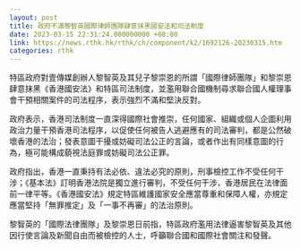 ```yaml
---
layout: post
title: 政府不滿黎智英國際律師團隊肆意抹黑國安法和司法制度
date: 2023-03-15 22:31:24.000000000 +08:00
link: https://news.rthk.hk/rthk/ch/component/k2/1692126-20230315.htm
categories: rthk
---
```


特區政府對壹傳媒創辦人黎智英及其兒子黎崇恩的所謂「國際律師團隊」和黎崇恩肆意抹黑《香港國安法》和特區司法制度，並濫用聯合國機制尋求聯合國人權理事會干預相關案件的司法程序，表示強烈不滿和堅決反對。

政府表示，香港司法制度一直深得國際社會推崇，任何國家、組織或個人企圖利用政治力量干預香港司法程序，以促使任何被告人逃避應有的司法審判，都是公然破壞香港的法治；發表意圖干擾或妨礙司法公正的言論，或者作出有同樣意圖的行為，極可能構成藐視法庭罪或妨礙司法公正罪。

政府指出，香港一直秉持有法必依、違法必究的原則，刑事檢控工作不受任何干涉；《基本法》訂明香港法院是獨立進行審判，不受任何干涉，香港居民在法律面前一律平等。《香港國安法》規定特區維護國家安全應當尊重和保障人權，亦規定應當堅持「無罪推定」及「一事不再審」的法治原則。

黎智英的「國際法律團隊」及黎崇恩日前指，特區政府濫用法律逼害黎智英及其他因行使言論及新聞自由而被檢控的人士，呼籲聯合國和國際社會關注和發聲。
